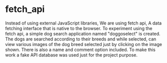 # fetch_api
Instead of using external JavaScript libraries, We are using fetch api, A data fetching interface that is native to the browser.
To experiment using the fetch api, a simple dog search application named "doggoselect" is created. The dogs are searched according to their breeds and while selected, can view various images of the dog breed selected just by clicking on the image shown.
There is also a name and comment option included. To make this work a fake API database was used just for the project purpose.
